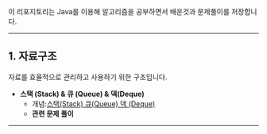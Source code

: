 이 리포지토리는 Java를 이용해 알고리즘을 공부하면서 배운것과 문제풀이를 저장합니다.

---

## 1. 자료구조
자료를 효율적으로 관리하고 사용하기 위한 구조입니다.

- **스택 (Stack) & 큐 (Queue) & 덱(Deque)**
  - 개념:[스택(Stack) 큐(Queue) 덱 (Deque)](./docs/Stack-Queue-Deque.md)
  - **관련 문제 풀이**

---

